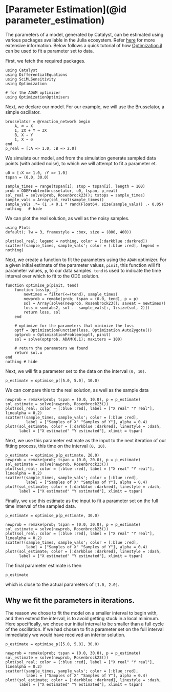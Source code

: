 # [Parameter Estimation](@id parameter_estimation)

The parameters of a model, generated by Catalyst, can be estimated using various
packages available in the Julia ecosystem. Refer
[here](https://docs.sciml.ai/Overview/stable/highlevels/inverse_problems/) for
more extensive information. Below follows a quick tutorial of how
[Optimization.jl](https://docs.sciml.ai/Optimization/stable/) can be used to fit
a parameter set to data.

First, we fetch the required packages.

```@example pe1
using Catalyst
using DifferentialEquations
using SciMLSensitivity
using Optimization

# for the ADAM optimizer
using OptimizationOptimisers
```

Next, we declare our model. For our example, we will use the Brusselator, a
simple oscillator.

```@example pe1
brusselator = @reaction_network begin
    A, ∅ → X
    1, 2X + Y → 3X
    B, X → Y
    1, X → ∅
end
p_real = [:A => 1.0, :B => 2.0]
```

We simulate our model, and from the simulation generate sampled data points
(with added noise), to which we will attempt to fit a parameter et.

```@example pe1
u0 = [:X => 1.0, :Y => 1.0]
tspan = (0.0, 30.0)

sample_times = range(tspan[1]; stop = tspan[2], length = 100)
prob = ODEProblem(brusselator, u0, tspan, p_real)
sol_real = solve(prob, Rosenbrock23(); tstops = sample_times)
sample_vals = Array(sol_real(sample_times))
sample_vals .*= (1 .+ 0.1 * rand(Float64, size(sample_vals)) .- 0.05)
nothing   # hide
```

We can plot the real solution, as well as the noisy samples.

```@example pe1
using Plots
default(; lw = 3, framestyle = :box, size = (800, 400))

plot(sol_real; legend = nothing, color = [:darkblue :darkred])
scatter!(sample_times, sample_vals'; color = [:blue :red], legend = nothing)
```

Next, we create a function to fit the parameters using the `ADAM` optimizer. For
a given initial estimate of the parameter values, `pinit`, this function will
fit parameter values, `p`, to our data samples. `tend` is used to indicate the
time interval over which to fit to the ODE solution.

```@example pe1
function optimise_p(pinit, tend)
    function loss(p, _)
        newtimes = filter(<=(tend), sample_times)
        newprob = remake(prob; tspan = (0.0, tend), p = p)
        sol = Array(solve(newprob, Rosenbrock23(); saveat = newtimes))
        loss = sum(abs2, sol .- sample_vals[:, 1:size(sol, 2)])
        return loss, sol
    end

    # optimize for the parameters that minimize the loss
    optf = OptimizationFunction(loss, Optimization.AutoZygote())
    optprob = OptimizationProblem(optf, pinit)
    sol = solve(optprob, ADAM(0.1); maxiters = 100)

    # return the parameters we found
    return sol.u
end
nothing # hide
```

Next, we will fit a parameter set to the data on the interval `(0, 10)`.

```@example pe1
p_estimate = optimise_p([5.0, 5.0], 10.0)
```

We can compare this to the real solution, as well as the sample data

```@example pe1
newprob = remake(prob; tspan = (0.0, 10.0), p = p_estimate)
sol_estimate = solve(newprob, Rosenbrock23())
plot(sol_real; color = [:blue :red], label = ["X real" "Y real"], linealpha = 0.2)
scatter!(sample_times, sample_vals'; color = [:blue :red],
         label = ["Samples of X" "Samples of Y"], alpha = 0.4)
plot!(sol_estimate; color = [:darkblue :darkred], linestyle = :dash,
      label = ["X estimated" "Y estimated"], xlimit = tspan)
```

Next, we use this parameter estimate as the input to the next iteration of our
fitting process, this time on the interval `(0, 20)`.

```@example pe1
p_estimate = optimise_p(p_estimate, 20.0)
newprob = remake(prob; tspan = (0.0, 20.0), p = p_estimate)
sol_estimate = solve(newprob, Rosenbrock23())
plot(sol_real; color = [:blue :red], label = ["X real" "Y real"], linealpha = 0.2)
scatter!(sample_times, sample_vals'; color = [:blue :red],
         label = ["Samples of X" "Samples of Y"], alpha = 0.4)
plot!(sol_estimate; color = [:darkblue :darkred], linestyle = :dash,
      label = ["X estimated" "Y estimated"], xlimit = tspan)
```

Finally, we use this estimate as the input to fit a parameter set on the full
time interval of the sampled data.

```@example pe1
p_estimate = optimise_p(p_estimate, 30.0)

newprob = remake(prob; tspan = (0.0, 30.0), p = p_estimate)
sol_estimate = solve(newprob, Rosenbrock23())
plot(sol_real; color = [:blue :red], label = ["X real" "Y real"], linealpha = 0.2)
scatter!(sample_times, sample_vals'; color = [:blue :red],
         label = ["Samples of X" "Samples of Y"], alpha = 0.4)
plot!(sol_estimate; color = [:darkblue :darkred], linestyle = :dash,
      label = ["X estimated" "Y estimated"], xlimit = tspan)
```

The final parameter estimate is then

```@example pe1
p_estimate
```

which is close to the actual parameters of `[1.0, 2.0]`.

## Why we fit the parameters in iterations.

The reason we chose to fit the model on a smaller interval to begin with, and
then extend the interval, is to avoid getting stuck in a local minimum. Here
specifically, we chose our initial interval to be smaller than a full cycle of
the oscillation. If we had chosen to fit a parameter set on the full interval
immediately we would have received an inferior solution.

```@example pe1
p_estimate = optimise_p([5.0, 5.0], 30.0)

newprob = remake(prob; tspan = (0.0, 30.0), p = p_estimate)
sol_estimate = solve(newprob, Rosenbrock23())
plot(sol_real; color = [:blue :red], label = ["X real" "Y real"], linealpha = 0.2)
scatter!(sample_times, sample_vals'; color = [:blue :red],
         label = ["Samples of X" "Samples of Y"], alpha = 0.4)
plot!(sol_estimate; color = [:darkblue :darkred], linestyle = :dash,
      label = ["X estimated" "Y estimated"], xlimit = tspan)
```
